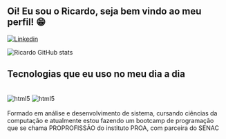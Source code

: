 ## Oi! Eu sou o Ricardo, seja bem vindo ao meu perfil! 😁

[![Linkedin](https://img.shields.io/badge/LinkedIn-0077B5?style=for-the-badge&logo=linkedin&logoColor=white)](https://www.linkedin.com/in/ricardo-ribeiro-a11704191/)

![Ricardo GitHub stats](https://github-readme-stats.vercel.app/api?username=MatosRicardo&show_icons=true&theme=dark)

## Tecnologias que eu uso no meu dia a dia

<div style="display: inline_block"><br/>
  <img align="center" alt="html5" src="https://img.shields.io/badge/HTML5-E34F26?style=for-the-badge&logo=html5&logoColor=white">
    <img align="center" alt="html5" src="https://img.shields.io/badge/CSS3-1572B6?style=for-the-badge&logo=css3&logoColor=white">
</div>
<br>
Formado em análise e desenvolvimento de sistema, cursando ciências da computação e atualmente estou fazendo um bootcamp de programação que se chama PROPROFISSÃO do instituto PROA, com parceira do SENAC
